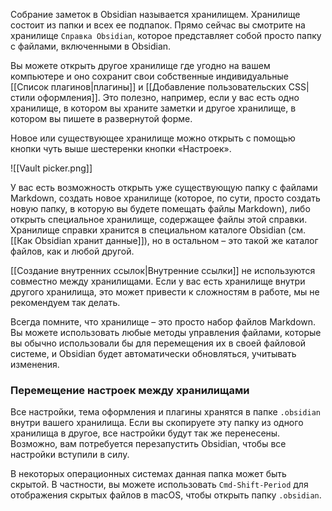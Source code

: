 Собрание заметок в Obsidian называется хранилищем. Хранилище состоит из папки и всех ее подпапок. Прямо сейчас вы смотрите на хранилище `Справка Obsidian`, которое представляет собой просто папку с файлами, включенными в Obsidian.

Вы можете открыть другое хранилище где угодно на вашем компьютере и оно сохранит свои собственные индивидуальные [[Список плагинов|плагины]] и [[Добавление пользовательских CSS|стили оформления]]. Это полезно, например, если у вас есть одно хранилище, в котором вы храните заметки и другое хранилище, в котором вы пишете в развернутой форме.

Новое или существующее хранилище можно открыть с помощью кнопки чуть выше шестеренки кнопки «Настроек».

![[Vault picker.png]]

У вас есть возможность открыть уже существующую папку с файлами Markdown, создать новое хранилище (которое, по сути, просто создать новую папку, в которую вы будете помещать файлы Markdown), либо открыть специальное хранилище, содержащее файлы этой справки. Хранилище справки хранится в специальном каталоге Obsidian (см. [[Как Obsidian хранит данные]]), но в остальном – это такой же каталог файлов, как и любой другой. 

[[Создание внутренних ссылок|Внутренние ссылки]] не используются совместно между хранилищами. Если у вас есть хранилище внутри другого хранилища, это может привести к сложностям в работе, мы не рекомендуем так делать.

Всегда помните, что хранилище – это просто набор файлов Markdown. Вы можете использовать любые методы управления файлами, которые вы обычно использовали бы для перемещения их в своей файловой системе, и Obsidian будет автоматически обновляться, учитывать изменения.

### Перемещение настроек между хранилищами

Все настройки, тема оформления и плагины хранятся в папке `.obsidian` внутри вашего хранилища. Если вы скопируете эту папку из одного хранилища в другое, все настройки будут так же перенесены. Возможно, вам потребуется перезапустить Obsidian, чтобы все настройки вступили в силу.

В некоторых операционных системах данная папка может быть скрытой. В частности, вы можете использовать `Cmd-Shift-Period` для отображения скрытых файлов в macOS, чтобы открыть папку `.obsidian`.